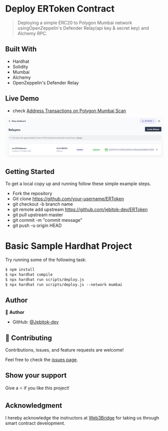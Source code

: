 # Deploy ERToken Contract

> Deploying a simple ERC20 to Polygon Mumbai network usingOpenZeppelin's Defender Relay(api key & secret key) and Alchemy RPC. 

## Built With

- Hardhat
- Solidity
- Mumbai
- Alchemy
- OpenZeppelin's Defender Relay

## Live Demo
- check [Address Transactions on Polygon Mumbai Scan](https://mumbai.polygonscan.com/address/0xaB88a3846FC6798F7a37b7B9d9e8c3c700eF3496)

![screenshot](./11.png)


## Getting Started

To get a local copy up and running follow these simple example steps.

- Fork the repository
- Git clone https://github.com/your-username/ERToken
- git checkout -b branch name
- git remote add upstream https://github.com/jebitok-dev/ERToken
- git pull upstream master
- git commit -m "commit message"
- git push -u origin HEAD

# Basic Sample Hardhat Project

Try running some of the following task:

```shell
$ npm install
$ npx hardhat compile
$ npx hardhat run scripts/deploy.js
$ npx hardhat run scripts/deploy.js --network mumbai
```

## Author

👤 **Author**

- GitHub: [@Jebitok-dev](https://github.com/Jebitok-dev)

## 🤝 Contributing

Contributions, issues, and feature requests are welcome!

Feel free to check the [issues page](issues/).

## Show your support

Give a ⭐️ if you like this project!

## Acknowledgment

 I hereby acknowledge the instructors at [Web3Bridge](Web3Bridge.com) for taking us through smart contract development.